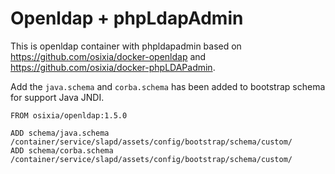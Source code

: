 # Openldap + phpLdapAdmin

This is openldap container with phpldapadmin based on https://github.com/osixia/docker-openldap and https://github.com/osixia/docker-phpLDAPadmin.

Add the `java.schema` and `corba.schema` has been added to bootstrap schema for support Java JNDI.

```
FROM osixia/openldap:1.5.0

ADD schema/java.schema /container/service/slapd/assets/config/bootstrap/schema/custom/
ADD schema/corba.schema /container/service/slapd/assets/config/bootstrap/schema/custom/
```

